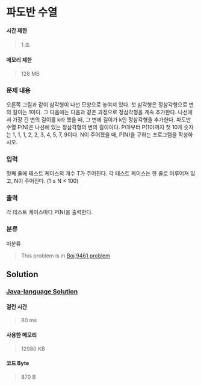# 파도반 수열
#### 시간 제한
> 1 초
#### 메모리 제한
> 128 MB
### 문제 내용

오른쪽 그림과 같이 삼각형이 나선 모양으로 놓여져 있다. 첫 삼각형은 정삼각형으로 변의 길이는 1이다. 그 다음에는 다음과 같은 과정으로 정삼각형을 계속 추가한다. 나선에서 가장 긴 변의 길이를 k라 했을 때, 그 변에 길이가 k인 정삼각형을 추가한다.
파도반 수열 P(N)은 나선에 있는 정삼각형의 변의 길이이다. P(1)부터 P(10)까지 첫 10개 숫자는 1, 1, 1, 2, 2, 3, 4, 5, 7, 9이다.
N이 주어졌을 때, P(N)을 구하는 프로그램을 작성하시오.

### 입력

첫째 줄에 테스트 케이스의 개수 T가 주어진다. 각 테스트 케이스는 한 줄로 이루어져 있고, N이 주어진다. (1 ≤ N ≤ 100)

### 출력

각 테스트 케이스마다 P(N)을 출력한다.

### 분류
미분류
> This problem is in [Boj 9461 problem](https://www.acmicpc.net/problem/9461)

## Solution
### [Java-language Solution](./main.java)
#### 걸린 시간
> 80 ms
#### 사용한 메모리
> 12980 KB
#### 코드 Byte
> 870 B

